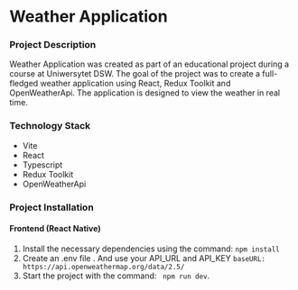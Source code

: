 # Weather Application


### Project Description

Weather Application was created as part of an educational project during a course at Uniwersytet DSW. The goal of the project was to create a full-fledged weather application using React, Redux Toolkit and OpenWeatherApi. The application is designed to view the weather in real time.

### Technology Stack

 + Vite
 + React
 + Typescript
 + Redux Toolkit
 + OpenWeatherApi


### Project Installation

#### Frontend (React Native)

1.  Install the necessary dependencies using the command:
    `npm install`
2.  Create an .env file . And use your API_URL and API_KEY
   `baseURL: https://api.openweathermap.org/data/2.5/`
3.  Start the project with the command:
   ` npm run dev`.
